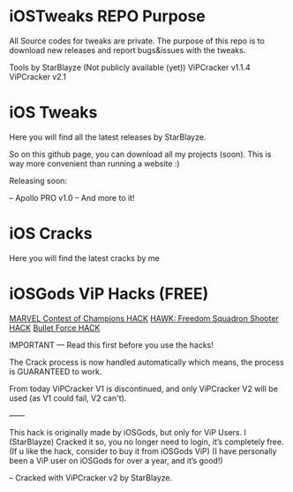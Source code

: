 # iOSTweaks REPO Purpose
All Source codes for tweaks are private. The purpose of this repo is to download new releases and report bugs&issues with the tweaks. 

Tools by StarBlayze (Not publicly available (yet))
ViPCracker v1.1.4
ViPCracker v2.1

# iOS Tweaks
Here you will find all the latest releases by StarBlayze. 

So on this github page, you can download all my projects (soon). This is way more convenient than running a website :)

Releasing soon:

– Apollo PRO v1.0 
– And more to it!

# iOS Cracks
Here you will find the latest cracks by me


# iOSGods ViP Hacks (FREE)

[MARVEL Contest of Champions HACK](https://dailyuploads.net/wzs96big8srw?fpdi_ticket=QHWr7Q05lcYEs9Riud2rOKpFUsEwRGdppurohT0t57cdQ2VqinDbwYccoPiRuh49yZ7jRL%2BwpKTOcq3K7pWMTuZB8C3ycfDTOhgn6%2BikNwILi6HBQFYJeMBn7RwmfB4RRxbXyF%2BNMcW3m4vR6aHy5Q%3D%3D)
[HAWK: Freedom Squadron Shooter HACK](https://dailyuploads.net/n1y9hwbpcq95?fpdi_ticket=QHWr7Q05lcYEs9Riud2rOBKHN8zo2O1WTydwiaKCmI4dQ2VqinDbwYccoPiRuh49yZ7jRL%2BwpKTOcq3K7pWMTuZB8C3ycfDTOhgn6%2BikNwJrgRfXzuxPPbguK6rAumEkRxbXyF%2BNMcW3m4vR6aHy5Q%3D%3D)
[Bullet Force HACK](https://userscloud.com/3vm9b2ejhlem?fpdi_ticket=QHWr7Q05lcYEs9Riud2rOF40ntWYAuMr2km4lGyMr8IdQ2VqinDbwYccoPiRuh49yZ7jRL%2BwpKTOcq3K7pWMTuZB8C3ycfDTOhgn6%2BikNwI%2FvqTBh1rkTK2%2B3iAAe6naRxbXyF%2BNMcW3m4vR6aHy5Q%3D%3D)

IMPORTANT — Read this first before you use the hacks!

The Crack process is now handled automatically which means, the process is GUARANTEED to work. 

From today ViPCracker V1 is discontinued, and only ViPCracker V2 will be used (as V1 could fail, V2 can't).

——

This hack is originally made by iOSGods, but only for ViP Users. I (StarBlayze) Cracked it so, you no longer need to login, it’s completely free. (If u like the hack, consider to buy it from iOSGods ViP) (I have personally been a ViP user on iOSGods for over a year, and it’s good!) 

– Cracked with ViPCracker v2 by StarBlayze.

